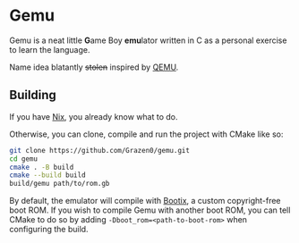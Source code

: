 # Gemu

Gemu is a neat little **G**ame Boy **emu**lator written in C as a personal exercise to learn the language.

Name idea blatantly ~~stolen~~ inspired by [QEMU](https://www.qemu.org/).

## Building

If you have [Nix](https://nixos.org/), you already know what to do.

Otherwise, you can clone, compile and run the project with CMake like so:

```bash
git clone https://github.com/Grazen0/gemu.git
cd gemu
cmake . -B build
cmake --build build
build/gemu path/to/rom.gb
```

By default, the emulator will compile with [Bootix](https://github.com/Hacktix/Bootix/), a custom copyright-free boot ROM. If you wish to compile Gemu with another boot ROM, you can tell CMake to do so by adding `-Dboot_rom=<path-to-boot-rom>` when configuring the build.
